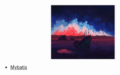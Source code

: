 

<div align="center"><img width="200" height="170" src="https://github.com/NTFSk/JavaLearning/blob/master/pictures/wallhaven-13mk9v.jpg"/></div>

* [Mybatis](https://github.com/NTFSk/JavaLearning/tree/master/source/Mybatis)
